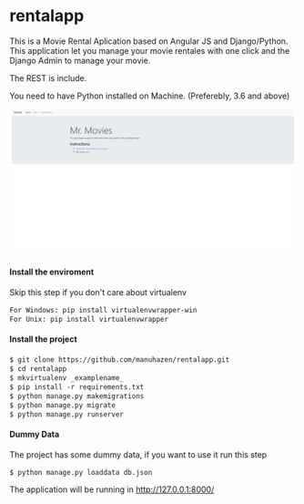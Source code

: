 # rentalapp

This is a Movie Rental Aplication based on Angular JS and Django/Python. This application let you manage your movie rentales with one click and the Django Admin to manage your movie.

The REST is include.

You need to have Python installed on Machine. (Preferebly, 3.6 and above)

![alt text](screenshot/screenshot.png "")

#### Install the enviroment

Skip this step if you don't care about virtualenv
```
For Windows: pip install virtualenvwrapper-win
For Unix: pip install virtualenvwrapper
```

#### Install the project
```
$ git clone https://github.com/manuhazen/rentalapp.git
$ cd rentalapp
$ mkvirtualenv _examplename_
$ pip install -r requirements.txt
$ python manage.py makemigrations
$ python manage.py migrate
$ python manage.py runserver
```

#### Dummy Data 

The project has some dummy data, if you want to use it run this step
```
$ python manage.py loaddata db.json
```

The application will be running in http://127.0.0.1:8000/
